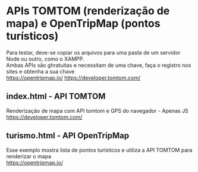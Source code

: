 # APIs TOMTOM (renderização de mapa) e OpenTripMap (pontos turísticos)
Para testar, deve-se copiar os arquivos para uma pasta de um servidor Node ou outro, como o XAMPP.<br>
Ambas APIs são ghratuitas e necessitam de uma chave, faça o registro nos sites e obtenha a sua chave<br>
https://opentripmap.io/
https://developer.tomtom.com/



## index.html - API TOMTOM
Renderização de mapa com API tomtom e GPS do navegador - Apenas JS<br>
https://developer.tomtom.com/

## turismo.html - API OpenTripMap 
Esse exemplo mostra lista de pontos turísticos e utiliza a API TOMTOM para renderizar o mapa<br>
https://opentripmap.io/




